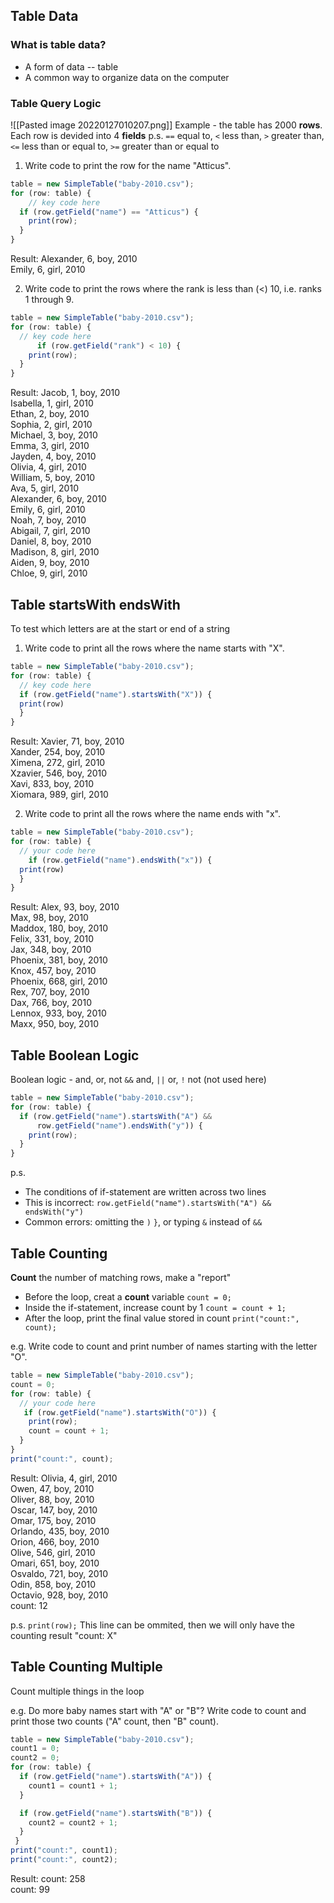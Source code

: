 ## Table Data
### What is table data?
- A form of data -- table
- A common way to organize data on the computer

### Table Query Logic
![[Pasted image 20220127010207.png]]
Example - the table has 2000 **rows**. Each row is devided into 4 **fields**
p.s. `==` equal to, `<` less than, `>` greater than, `<=` less than or equal to, `>=` greater than or equal to

1. Write code to print the row for the name "Atticus".
``` Javascript
table = new SimpleTable("baby-2010.csv");
for (row: table) {
	// key code here
  if (row.getField("name") == "Atticus") {
    print(row);
  }
}
```
Result:
Alexander, 6, boy, 2010  
Emily, 6, girl, 2010

2. Write code to print the rows where the rank is less than (<) 10, i.e. ranks 1 through 9.
```Javascript
table = new SimpleTable("baby-2010.csv");
for (row: table) {
  // key code here
      if (row.getField("rank") < 10) {
    print(row);
  }
}
```
Result:
Jacob, 1, boy, 2010  
Isabella, 1, girl, 2010  
Ethan, 2, boy, 2010  
Sophia, 2, girl, 2010  
Michael, 3, boy, 2010  
Emma, 3, girl, 2010  
Jayden, 4, boy, 2010  
Olivia, 4, girl, 2010  
William, 5, boy, 2010  
Ava, 5, girl, 2010  
Alexander, 6, boy, 2010  
Emily, 6, girl, 2010  
Noah, 7, boy, 2010  
Abigail, 7, girl, 2010  
Daniel, 8, boy, 2010  
Madison, 8, girl, 2010  
Aiden, 9, boy, 2010  
Chloe, 9, girl, 2010

## Table startsWith endsWith
To test which letters are at the start or end of a string

1. Write code to print all the rows where the name starts with "X".
``` Javascript
table = new SimpleTable("baby-2010.csv");
for (row: table) {
  // key code here
  if (row.getField("name").startsWith("X")) {
  print(row)
  }
}
```
Result:
Xavier, 71, boy, 2010  
Xander, 254, boy, 2010  
Ximena, 272, girl, 2010  
Xzavier, 546, boy, 2010  
Xavi, 833, boy, 2010  
Xiomara, 989, girl, 2010

2. Write code to print all the rows where the name ends with "x".
```Javascript
table = new SimpleTable("baby-2010.csv");
for (row: table) {
  // your code here
    if (row.getField("name").endsWith("x")) {
  print(row)
  }
}
```
Result:
Alex, 93, boy, 2010  
Max, 98, boy, 2010  
Maddox, 180, boy, 2010  
Felix, 331, boy, 2010  
Jax, 348, boy, 2010  
Phoenix, 381, boy, 2010  
Knox, 457, boy, 2010  
Phoenix, 668, girl, 2010  
Rex, 707, boy, 2010  
Dax, 766, boy, 2010  
Lennox, 933, boy, 2010  
Maxx, 950, boy, 2010

## Table Boolean Logic
Boolean logic - and, or, not
`&&` and, `||` or, `!` not (not used here)

```Javascript
table = new SimpleTable("baby-2010.csv");
for (row: table) {
  if (row.getField("name").startsWith("A") &&
      row.getField("name").endsWith("y")) {
    print(row);
  }
}
```
p.s. 
- The conditions of if-statement are written across two lines
- This is incorrect:
`row.getField("name").startsWith("A") && endsWith("y")`
- Common errors: omitting the `)` `}`, or typing `&` instead of `&&`

## Table Counting
**Count** the number of matching rows, make a "report"

- Before the loop, creat a **count** variable
`count = 0;`
- Inside the if-statement, increase count by 1
`count = count + 1;`
- After the loop, print the final value stored in count
`print("count:", count);`

e.g. Write code to count and print number of names starting with the letter "O".
```Javascript
table = new SimpleTable("baby-2010.csv");
count = 0;
for (row: table) {
  // your code here
   if (row.getField("name").startsWith("O")) {
    print(row);
    count = count + 1;
  }
}
print("count:", count);
```
Result:
Olivia, 4, girl, 2010  
Owen, 47, boy, 2010  
Oliver, 88, boy, 2010  
Oscar, 147, boy, 2010  
Omar, 175, boy, 2010  
Orlando, 435, boy, 2010  
Orion, 466, boy, 2010  
Olive, 546, girl, 2010  
Omari, 651, boy, 2010  
Osvaldo, 721, boy, 2010  
Odin, 858, boy, 2010  
Octavio, 928, boy, 2010  
count: 12

p.s.     `print(row);` This line can be ommited, then we will only have the counting result "count: X"

## Table Counting Multiple
Count multiple things in the loop

e.g. Do more baby names start with "A" or "B"? Write code to count and print those two counts ("A" count, then "B" count).
```Javascript
table = new SimpleTable("baby-2010.csv");
count1 = 0;
count2 = 0;
for (row: table) {
  if (row.getField("name").startsWith("A")) {
    count1 = count1 + 1;
  }

  if (row.getField("name").startsWith("B")) {
    count2 = count2 + 1;
  }
 }
print("count:", count1);
print("count:", count2);
```
Result:
count: 258  
count: 99
